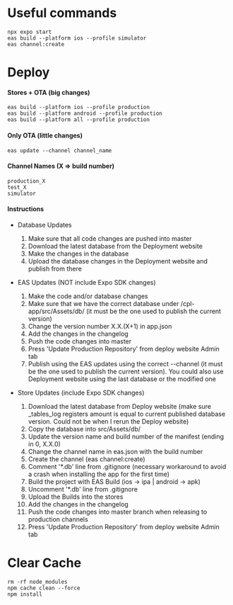 # Useful commands

    npx expo start
    eas build --platform ios --profile simulator
    eas channel:create

# Deploy

#### Stores + OTA (big changes)

    eas build --platform ios --profile production
    eas build --platform android --profile production
    eas build --platform all --profile production

#### Only OTA (little changes)

    eas update --channel channel_name

#### Channel Names (X => build number)

    production_X
    test_X
    simulator

#### Instructions

- Database Updates
    1. Make sure that all code changes are pushed into master
    2. Download the latest database from the Deployment website
    3. Make the changes in the database
    4. Upload the database changes in the Deployment website and publish from there

- EAS Updates (NOT include Expo SDK changes)
    1. Make the code and/or database changes
    2. Make sure that we have the correct database under /cpl-app/src/Assets/db/ (it must be the one used to publish the
       current version)
    3. Change the version number X.X.(X+1) in app.json
    4. Add the changes in the changelog
    5. Push the code changes into master
    6. Press 'Update Production Repository' from deploy website Admin tab
    7. Publish using the EAS updates using the correct --channel (it must be the one used to publish the current
       version). You could also use Deployment website using the last database or the modified one

- Store Updates (include Expo SDK changes)
    1. Download the latest database from Deploy website (make sure _tables_log registers amount is equal to current
       published database version. Could not be when I rerun the Deploy website)
    2. Copy the database into src/Assets/db/
    3. Update the version name and build number of the manifest (ending in 0, X.X.0)
    4. Change the channel name in eas.json with the build number
    5. Create the channel (eas channel:create)
    6. Comment '*.db' line from .gitignore (necessary workaround to avoid a crash when installing the app for the first
       time)
    7. Build the project with EAS Build (ios -> ipa | android -> apk)
    8. Uncomment '*.db' line from .gitignore
    9. Upload the Builds into the stores
    10. Add the changes in the changelog
    11. Push the code changes into master branch when releasing to production channels
    12. Press 'Update Production Repository' from deploy website Admin tab

# Clear Cache

    rm -rf node_modules
    npm cache clean --force
    npm install